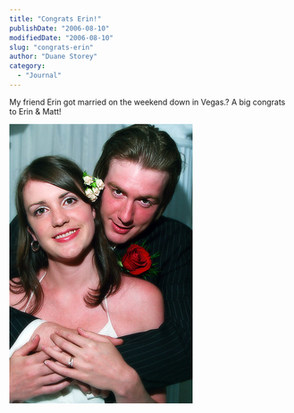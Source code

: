 ```yaml
---
title: "Congrats Erin!"
publishDate: "2006-08-10"
modifiedDate: "2006-08-10"
slug: "congrats-erin"
author: "Duane Storey"
category:
  - "Journal"
---
```


My friend Erin got married on the weekend down in Vegas.? A big congrats to Erin &amp; Matt!

[![Vegas Wedding](_images/congrats-erin-1.jpg)](http://www.flickr.com/photos/duanestorey/211827448/)